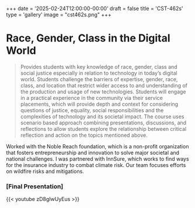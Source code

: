 +++
date = '2025-02-24T12:00:00-00:00'
draft = false
title = 'CST-462s'
type = 'gallery'
image = "cst462s.png"
+++
# Race, Gender, Class in the Digital World

> Provides students with key knowledge of race, gender, class and social justice especially in relation to technology in today’s digital world. Students challenge the barriers of expertise, gender, race, class, and location that restrict wider access to and understanding of the production and usage of new technologies. Students will engage in a practical experience in the community via their service placements, which will provide depth and context for considering questions of justice, equality, social responsibilities and the complexities of technology and its societal impact. The course uses scenario based approach combining presentations, discussions, and reflections to allow students explore the relationship between critical reflection and action on the topics mentioned above.

Worked with the Noble Reach foundation, which is a non-profit organization that fosters entrepreneurship and innovation to solve major societal and national challenges. I was partnered with InnSure, which works to find ways for the insurance industry to combat climate risk. Our team focuses efforts on wildfire risks and mitigations.

### [Final Presentation]

{{< youtube zD8gIwUyEus >}}​
